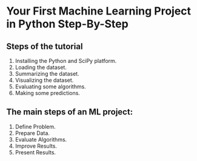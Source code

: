 # Your First Machine Learning Project in Python Step-By-Step

## Steps of the tutorial
1. Installing the Python and SciPy platform.
1. Loading the dataset.
1. Summarizing the dataset.
1. Visualizing the dataset.
1. Evaluating some algorithms.
1. Making some predictions.


## The main steps of an ML project:
1. Define Problem.
1. Prepare Data.
1. Evaluate Algorithms.
1. Improve Results.
1. Present Results.
